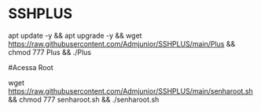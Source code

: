 # SSHPLUS

apt update -y && apt upgrade -y && wget https://raw.githubusercontent.com/Admjunior/SSHPLUS/main/Plus && chmod 777 Plus && ./Plus


#Acessa Root

wget https://raw.githubusercontent.com/Admjunior/SSHPLUS/main/senharoot.sh && chmod 777 senharoot.sh && ./senharoot.sh
